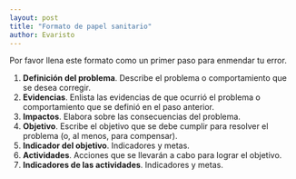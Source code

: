 ```yaml
---
layout: post
title: "Formato de papel sanitario"
author: Evaristo
---
```


Por favor llena este formato como un primer paso para enmendar tu error.

1. **Definición del problema**. Describe el problema o comportamiento que se desea corregir.
1. **Evidencias**. Enlista las evidencias de que ocurrió el problema o comportamiento que se definió en el paso anterior.
1. **Impactos**. Elabora sobre las consecuencias del problema.
1. **Objetivo**. Escribe el objetivo que se debe cumplir para resolver el problema (o, al menos, para compensar).
1. **Indicador del objetivo**. Indicadores y metas.
1. **Actividades**. Acciones que se llevarán a cabo para lograr el objetivo.
1. **Indicadores de las actividades**. Indicadores y metas.
